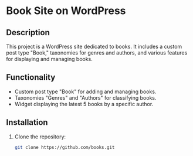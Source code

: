 # Book Site on WordPress

## Description

This project is a WordPress site dedicated to books. It includes a custom post type "Book," taxonomies for genres and authors, and various features for displaying and managing books.

## Functionality

- Custom post type "Book" for adding and managing books.
- Taxonomies "Genres" and "Authors" for classifying books.
- Widget displaying the latest 5 books by a specific author.

## Installation

1. Clone the repository:

   ```bash
   git clone https://github.com/books.git
